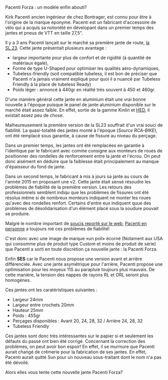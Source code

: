 Pacenti Forza : un modèle enfin abouti?

Kirk Pacenti ancien ingénieur de chez Bontrager, est connu pour être à l'origine de la marque éponyme.
Pacenti est un fabricant d'accessoire de vélo qui a acquis sa notoriété en dévelopant dans un premier temps des jantes et pneus de VTT en taille 27,5". 

Il y a 3 ans Pacenti lançait sur le marché sa première jante de route, [la SL 23](https://www.bikerumor.com/2012/12/21/pacenti-debuts-wide-shallow-aero-road-tubeless-rims/).
Cette jante présentait plusieurs avantage :

- largeur importante pour plus de confort et de rigidité (à quantité de matériaux égale),
- Forme de type U-Shaped pour optimiser les qualités aéro-dynamiques,
- Tubeless-friendly (soit compatible tubeless, il est bon de préciser que Pacenti n'a jamais vraiment expliqué pour quoi il a nuancé par Tubeless Friendly à la place de tubeless Ready)
- Poids léger : annoncé à 440gr en réalité très souvent à 450 et 460gr.

D'une manière général cette jante en aluminium était une vrai bonne nouvelle à l'époque puisque le panel de jante aluminium disponible sur le marché était assez faible. 
En effet, sortie de la gamme Kinlin et [HED](https://www.hedcycling.com/), il existait assez peu de chose.

Malheureusement la première version de la SL23 souffrait d'un vrai souci de fiabilité. La quasi-totalité des jantes monté à l'époque (*Source RCA-BIKE*), ont été remplacé sous garantie, à cause de fissure au niveau du perçage.

Dans un premier temps, les jantes ont été remplacées en garantie à l'identique par le fabricant avec comme consigne aux monteurs de roues de positionner des rondelles de renforcement entre la jante et l'écrou.
On peut donc aisément en déduire que la faiblesse était principalement au manque d'épaisseur du fond de jante.

Dans un second temps, le fabricant à mis à jours sa jante au cours de l'année 2015 en proposant une v2. Cette jante était sensé résoudre les problèmes de fiabilité de la première version. Les retours des professionnels semblent indiqu que les problèmes de fissures ont été résolus même si de nombreux monteurs indiquent ne monter les roues qu'avec des rondelles renfort. 
Certains d'entre eux indiquent quue des problèmes de désolidarisation d'un élément placé sous la soudure pouvait se produire.

Malgré le nombre important de [soucis reporté sur le web](https://duckduckgo.com/?q=Forum+Pacenti+SL+23+Crack&t=canonical&ia=web), [Pacenti en personne](http://forums.roadbikereview.com/wheels-tires/pacenti-rim-cracks-321457.html) a toujours nié ces problèmes de fiabilité!

C'est donc avec une image de marque «un poil» écorné (Notament aux USA qui consomme plus de produit type Custom et moins de produit de série) que Pacenti a sorti en toute discrétion ça nouvelle jante : la Pacenti Forza.

Enfin **SES** car le Pacenti nous propose une version avant et arrière différenciée. 
Avec une jante asymétrique pour l'arrière, Pacenti propose une optimisation pour les moyeux 11S au parapluie toujours plus mauvais.
De cette manière, la tension des nappes de rayons RL et ORL seront plus homogènes.

Ces jantes ont les caratéristiques suivantes :

- Largeur 24mm
- Largeur entre crochets 20mm
- Hauteur 25mm
- Poids : 455gr
- Perçages disponibles : Avant 20, 24, 28, 32 / Arrière 24, 28, 32
- Tubeless Friendly


Ces jantes sont donc très intéressantes sur le papier si et seulement les défauts du passé ont bien été corrigé.
Concernant la correction des problèmes, on peut avoir bon espoir!
En effet, il se murmure que Pacenti aurait changé de crêmerie pour la fabrication de ses jantes. En effet, Pacenti aurait quitté Sun pour un nouveau sous-traitant dont le nom n'a pas été dévoilé.

Alors elles vous tente cette nouvelle jante Pacenti Forza?
